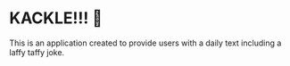 # KACKLE!!! :tada:

This is an application created to provide users with a daily text including a laffy taffy joke.
